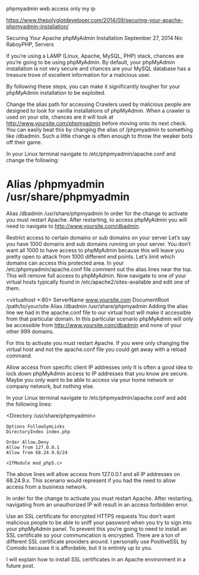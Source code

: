 phpmyadmin web access only my ip




https://www.thepolyglotdeveloper.com/2014/09/securing-your-apache-phpmyadmin-installation/


Securing Your Apache phpMyAdmin Installation
September 27, 2014 Nic RaboyPHP, Servers
    
If you’re using a LAMP (Linux, Apache, MySQL, PHP) stack, chances are you’re going to be using phpMyAdmin. By default, your phpMyAdmin installation is not very secure and chances are your MySQL database has a treasure trove of excellent information for a malicious user.

By following these steps, you can make it significantly tougher for your phpMyAdmin installation to be exploited.

Change the alias path for accessing
Crawlers used by malicious people are designed to look for vanilla installations of phpMyAdmin. When a crawler is used on your site, chances are it will look at http://www.yoursite.com/phpmyadmin before moving onto its next check. You can easily beat this by changing the alias of /phpmyadmin to something like /dbadmin. Such a little change is often enough to throw the weaker bots off their game.


 
In your Linux terminal navigate to /etc/phpmyadmin/apache.conf and change the following:

# Alias /phpmyadmin /usr/share/phpmyadmin
Alias /dbadmin /usr/share/phpmyadmin
In order for the change to activate you must restart Apache. After restarting, to access phpMyAdmin you will need to navigate to http://www.yoursite.com/dbadmin.

Restrict access to certain domains or sub domains on your server
Let’s say you have 1000 domains and sub domains running on your server. You don’t want all 1000 to have access to phpMyAdmin because this will leave you pretty open to attack from 1000 different end points. Let’s limit which domains can access this protected area. In your /etc/phpmyadmin/apache.conf file comment out the alias lines near the top. This will remove full access to phpMyAdmin. Now navigate to one of your virtual hosts typically found in /etc/apache2/sites-available and edit one of them.

<virtualhost *:80>
    ServerName www.yoursite.com
    DocumentRoot /path/to/your/site
    Alias /dbadmin /usr/share/phpmyadmin
</virtualhost>
Adding the alias line we had in the apache.conf file to our virtual host will make it accessible from that particular domain. In this particular scenario phpMyAdmin will only be accessible from http://www.yoursite.com/dbadmin and none of your other 999 domains.

For this to activate you must restart Apache. If you were only changing the virtual host and not the apache.conf file you could get away with a reload command.

Allow access from specific client IP addresses only
It is often a good idea to lock down phpMyAdmin access to IP addresses that you know are secure. Maybe you only want to be able to access via your home network or company network, but nothing else.

In your Linux terminal navigate to /etc/phpmyadmin/apache.conf and add the following lines:

<Directory /usr/share/phpmyadmin>

    Options FollowSymLinks
    DirectoryIndex index.php

    Order Allow,Deny
    Allow from 127.0.0.1
    Allow from 68.24.9.0/24

    <IfModule mod_php5.c>
The above lines will allow access from 127.0.0.1 and all IP addresses on 68.24.9.x. This scenario would represent if you had the need to allow access from a business network.

In order for the change to activate you must restart Apache. After restarting, navigating from an unauthorized IP will result in an access forbidden error.

Use an SSL certificate for encrypted HTTPS requests
You don’t want malicious people to be able to sniff your password when you try to sign into your phpMyAdmin panel. To prevent this you’re going to need to install an SSL certificate so your communication is encrypted. There are a ton of different SSL certificate providers around. I personally use PositiveSSL by Comodo because it is affordable, but it is entirely up to you.

I will explain how to install SSL certificates in an Apache environment in a future post.





